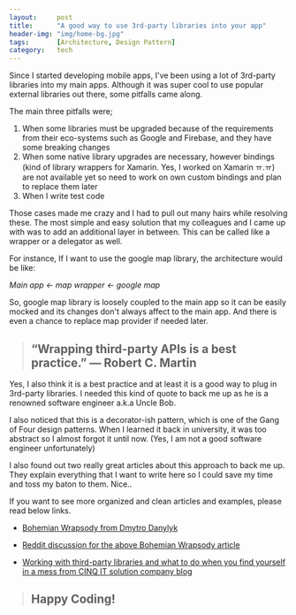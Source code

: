 ```yaml
---
layout:     post
title:      "A good way to use 3rd-party libraries into your app"
header-img: "img/home-bg.jpg"
tags:       [Architecture, Design Pattern]
category:   tech
---
```


Since I started developing mobile apps, I've been using a lot of 3rd-party libraries into my main apps. Although it was super cool to use popular external libraries out there, some pitfalls came along.

The main three pitfalls were;

1. When some libraries must be upgraded because of the requirements from their eco-systems such as Google and Firebase, and they have some breaking changes
2. When some native library upgrades are necessary, however bindings (kind of library wrappers for Xamarin. Yes, I worked on Xamarin ㅠ.ㅠ) are not available yet so need to work on own custom bindings and plan to replace them later
3. When I write test code

Those cases made me crazy and I had to pull out many hairs while resolving these. The most simple and easy solution that my colleagues and I came up with was to add an additional layer in between. This can be called like a wrapper or a delegator as well.

For instance, If I want to use the google map library, the architecture would be like:

*Main app <- map wrapper <- google map*

So, google map library is loosely coupled to the main app so it can be easily mocked and its changes don't always affect to the main app. And there is even a chance to replace map provider if needed later.

><h2>“Wrapping third-party APIs is a best practice.” — Robert C. Martin</h2>

Yes, I also think it is a best practice and at least it is a good way to plug in 3rd-party libraries. I needed this kind of quote to back me up as he is a renowned software engineer a.k.a Uncle Bob.

I also noticed that this is a decorator-ish pattern, which is one of the Gang of Four design patterns. When I learned it back in university, it was too abstract so I almost forgot it until now. (Yes, I am not a good software engineer unfortunately)

I also found out two really great articles about this approach to back me up. They explain everything that I want to write here so I could save my time and toss my baton to them. Nice..

If you want to see more organized and clean articles and examples, please read below links.

- [Bohemian Wrapsody from Dmytro Danylyk](https://proandroiddev.com/bohemian-wrapsody-86a5ac3c910a)

- [Reddit discussion for the above Bohemian Wrapsody article](https://www.reddit.com/r/androiddev/comments/bfn57b/bohemian_wrapsody_wrapping_thirdparty_apis_is_a/)

- [Working with third-party libraries and what to do when you find yourself in a mess from CINQ IT solution company blog](https://www.cinqict.nl/blog/working-with-third-party-libraries-and-what-to-do-when)

><h2 class="section-heading">Happy Coding!</h2>
